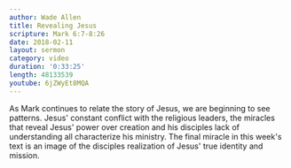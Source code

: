 ```yaml
---
author: Wade Allen
title: Revealing Jesus
scripture: Mark 6:7-8:26
date: 2018-02-11
layout: sermon
category: video
duration: '0:33:25' 
length: 48133539
youtube: 6jZWyEt8MQA
---
```


As Mark continues to relate the story of Jesus, we are beginning to see patterns. Jesus' constant conflict with the religious leaders, the miracles that reveal Jesus' power over creation and his disciples lack of understanding all characterize his ministry. The final miracle in this week's text is an image of the disciples realization of Jesus' true identity and mission.
